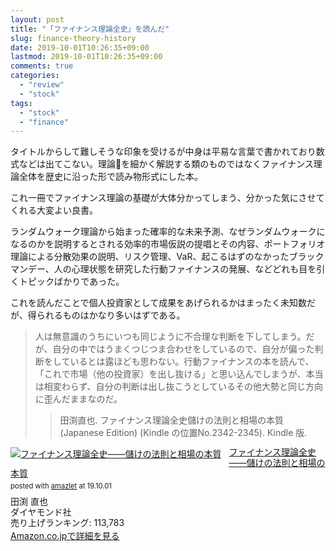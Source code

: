 ```yaml
---
layout: post
title: "「ファイナンス理論全史」を読んだ"
slug: finance-theory-history
date: 2019-10-01T10:26:35+09:00
lastmod: 2019-10-01T10:26:35+09:00
comments: true
categories:
  - "review"
  - "stock"
tags:
  - "stock"
  - "finance"
---
```


タイトルからして難しそうな印象を受けるが中身は平易な言葉で書かれており数式などは出てこない。理論を細かく解説する類のものではなくファイナンス理論全体を歴史に沿った形で読み物形式にした本。

これ一冊でファイナンス理論の基礎が大体分かってしまう、分かった気にさせてくれる大変よい良書。

ランダムウォーク理論から始まった確率的な未来予測、なぜランダムウォークになるのかを説明するとされる効率的市場仮説の提唱とその内容、ポートフォリオ理論による分散効果の説明、リスク管理、VaR、起こるはずのなかったブラックマンデー、人の心理状態を研究した行動ファイナンスの発展、などどれも目を引くトピックばかりであった。

これを読んだことで個人投資家として成果をあげられるかはまったく未知数だが、得られるものはかなり多いはずである。

> 人は無意識のうちにいつも同じように不合理な判断を下してしまう。だが、自分の中ではうまくつじつま合わせをしているので、自分が偏った判断をしているとは露ほども思わない。行動ファイナンスの本を読んで、「これで市場（他の投資家）を出し抜ける」と思い込んでしまうが、本当は相変わらず、自分の判断は出し抜こうとしているその他大勢と同じ方向に歪んだままなのだ。
>
>> 田渕直也. ファイナンス理論全史儲けの法則と相場の本質 (Japanese Edition) (Kindle の位置No.2342-2345). Kindle 版.

<div class="amazlet-box" style="margin-bottom:0px;"><div class="amazlet-image" style="float:left;margin:0px 12px 1px 0px;"><a href="http://www.amazon.co.jp/exec/obidos/ASIN/4478103755/iriyaufo-22/ref=nosim/" name="amazletlink" target="_blank"><img src="https://images-fe.ssl-images-amazon.com/images/I/51-GUJIepZL._SL160_.jpg" alt="ファイナンス理論全史――儲けの法則と相場の本質" style="border: none;" /></a></div><div class="amazlet-info" style="line-height:120%; margin-bottom: 10px"><div class="amazlet-name" style="margin-bottom:10px;line-height:120%"><a href="http://www.amazon.co.jp/exec/obidos/ASIN/4478103755/iriyaufo-22/ref=nosim/" name="amazletlink" target="_blank">ファイナンス理論全史――儲けの法則と相場の本質</a><div class="amazlet-powered-date" style="font-size:80%;margin-top:5px;line-height:120%">posted with <a href="http://www.amazlet.com/" title="amazlet" target="_blank">amazlet</a> at 19.10.01</div></div><div class="amazlet-detail">田渕 直也 <br />ダイヤモンド社 <br />売り上げランキング: 113,783<br /></div><div class="amazlet-sub-info" style="float: left;"><div class="amazlet-link" style="margin-top: 5px"><a href="http://www.amazon.co.jp/exec/obidos/ASIN/4478103755/iriyaufo-22/ref=nosim/" name="amazletlink" target="_blank">Amazon.co.jpで詳細を見る</a></div></div></div><div class="amazlet-footer" style="clear: left"></div></div>